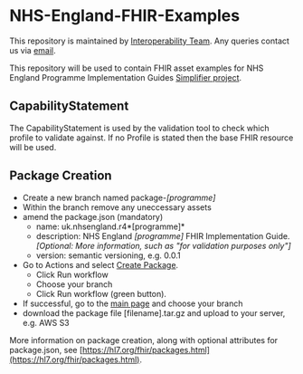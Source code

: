 # NHS-England-FHIR-Examples
This repository is maintained by [Interoperability Team](https://nhsd-confluence.digital.nhs.uk/pages/viewpage.action?spaceKey=IOPS&title=Interoperability+Standards). Any queries contact us via [email](interoperabilityteam@nhs.net).

This repository will be used to contain FHIR asset examples for NHS England Programme Implementation Guides [Simplifier project](https://simplifier.net/NHS-England-Programme-Implementation-Guides/~guides).

## CapabilityStatement
The CapabilityStatement is used by the validation tool to check which profile to validate against. If no Profile is stated then the base FHIR resource will be used.

## Package Creation
- Create a new branch named package-*[programme]*
- Within the branch remove any uneccessary assets
- amend the package.json (mandatory)
  - name: uk.nhsengland.r4*[programme]*
  - description: NHS England *[programme]* FHIR Implementation Guide. *[Optional: More information, such as "for validation purposes only"]*
  - version: semantic versioning, e.g. 0.0.1 
- Go to Actions and select [Create Package](https://github.com/ryma2fhir/Ryan-NHSEngland-FHIR-Examples/actions/workflows/createPackage.yml).
  - Click Run workflow
  - Choose your branch
  - Click Run workflow (green button).
- If successful, go to the [main page](https://github.com/ryma2fhir/Ryan-NHSEngland-FHIR-Examples) and choose your branch
- download the package file [filename].tar.gz and upload to your server, e.g. AWS S3

More information on package creation, along with optional attributes for package.json, see [https://hl7.org/fhir/packages.html](https://hl7.org/fhir/packages.html).
